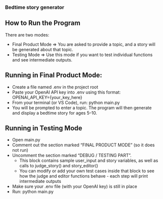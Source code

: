 ### Bedtime story generator

## How to Run the Program
There are two modes:
- Final Product Mode => You are asked to provide a topic, and a story will be generated about that topic.
- Testing Mode => Use this mode if you want to test individual functions and see intermediate outputs.

## Running in Final Product Mode:
- Create a file named .env in the project root
- Paste your OpenAI API key into .env using this format: OPENAI_API_KEY={your_key_here}
- From your terminal (or VS Code), run: python main.py
- You will be prompted to enter a topic. The program will then generate and display a bedtime story for ages 5–10.

## Running in Testing Mode
- Open main.py
- Comment out the section marked “FINAL PRODUCT MODE” (so it does not run)
- Uncomment the section marked “DEBUG / TESTING PART”.
   - This block contains sample user_input and story variables, as well as calls to judge_story() and story_editor()
   - You can modify or add your own test cases inside that block to see how the judge and editor functions behave - each step will print intermediate outputs
- Make sure your .env file (with your OpenAI key) is still in place
- Run: python main.py